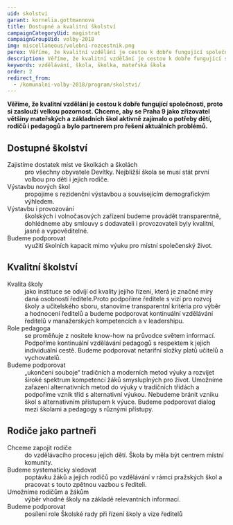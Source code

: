 ```yaml
---
uid: skolstvi
garant: kornelia.gottmannova
title: Dostupné a kvalitní školství
campaignCategoryUid: magistrat
campaignGroupUid: volby-2018
img: miscellaneous/volebni-rozcestnik.png
perex: Věříme, že kvalitní vzdělání je cestou k dobře fungující společnosti, proto si zaslouží velkou pozornost.
description: Věříme, že kvalitní vzdělání je cestou k dobře fungující společnosti, proto si zaslouží velkou pozornost.
keywords: vzdělávání, škola, školka, mateřská škola
order: 2
redirect_from:
  - /komunalni-volby-2018/program/skolstvi/
---
```


**Věříme, že kvalitní vzdělání je cestou k dobře fungující společnosti, proto si zaslouží velkou pozornost. Chceme, aby se Praha 9 jako zřizovatel většiny mateřských a základních škol aktivně zajímalo o potřeby dětí, rodičů i pedagogů a bylo partnerem pro řešení aktuálních problémů.**

## Dostupné školství

<dl class="c-program-key-point-list">
	<dt>Zajistíme dostatek míst ve školkách a školách</dt>
	<dd>pro všechny obyvatele Devítky. Nejbližší škola se musí stát první volbou pro děti i jejich rodiče.</dd>
    <dt>Výstavbu nových škol</dt>
	<dd>propojíme s rezidenční výstavbou a souvisejícím demografickým výhledem.</dd>
    <dt>Výstavbu i provozování</dt>
	<dd>školských i volnočasových zařízení budeme provádět transparentně, dohlédneme aby smlouvy s dodavateli i provozovateli byly kvalitní, jasné a vypověditelné.</dd>
	<dt>Budeme podporovat</dt>
	<dd>využití školních kapacit mimo výuku pro místní společenský život.</dd>
</dl>

## Kvalitní školství

<dl class="c-program-key-point-list">
    <dt>Kvalita školy</dt>
    <dd>jako instituce se odvíjí od kvality jejího řízení, která je značné míry daná osobností ředitele.Proto podpoříme ředitele s vizí pro rozvoj školy a učitelského sboru, stanovíme transparentní kritéria pro výběr a hodnocení ředitelů a budeme podporovat kontinuální vzdělávání ředitelů v manažerských kompetencích a v leadershipu.</dd>
    <dt>Role pedagoga</dt>
    <dd>se proměňuje z nositele know-how na průvodce světem informací. Podpoříme kontinuální vzdělávání pedagogů s respektem k jejich individuální cestě. Budeme podporovat netarifní složky platů učitelů a vychovatelů.</dd>
    <dt>Budeme podporovat</dt>
	<dd>„ukončení souboje“ tradičních a moderních metod výuky a rozvíjet široké spektrum kompetencí žáků smysluplných pro život. Umožníme zařazení alternativních metod do výuky v tradičních třídách a podpoříme vznik tříd s alternativní výukou. Nebudeme bránit vzniku škol s alternativním přístupem k výuce. Budeme podporovat dialog mezi školami a pedagogy s různými přístupy.</dd>
</dl>

## Rodiče jako partneři

<dl class="c-program-key-point-list">
    <dt>Chceme zapojit rodiče</dt> 
    <dd>do vzdělávacího procesu jejich dětí. Škola by měla být centrem místní komunity.</dd>
    <dt>Budeme systematicky sledovat</dt>
	<dd>poptávku žáků a jejich rodičů po vzdělávání v rámci pražských škol a pracovat s touto zpětnou vazbou s řediteli.</dd>
    <dt>Umožníme rodičům a žákům</dt>
	<dd>výběr vhodné školy na základě relevantních informací.</dd>
	<dt>Budeme podporovat</dt>
	<dd>posílení role Školské rady při řízení školy a vize ředitelů</dd>
</dl>